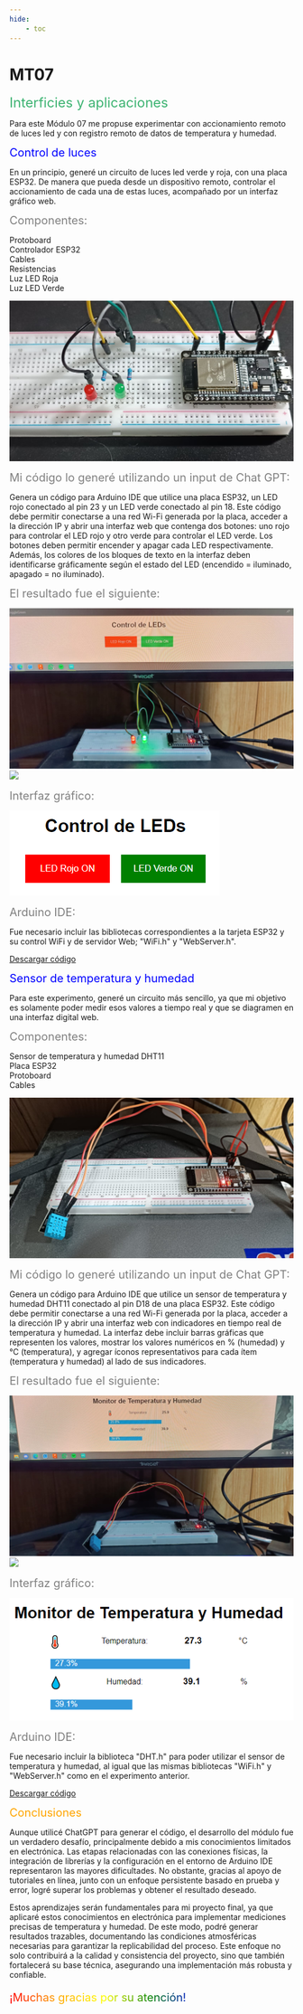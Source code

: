 ```yaml
---
hide:
    - toc
---
```


# MT07

<span style="font-size: 24px ; color: mediumseagreen">Interficies y aplicaciones</span>

Para este Módulo 07 me propuse experimentar con accionamiento remoto de luces led y con registro remoto de datos de temperatura y humedad.

<span style="font-size: 20px ; color: blue">Control de luces</span>

En un principio, generé un circuito de luces led verde y roja, con una placa ESP32. De manera que pueda desde un dispositivo remoto, controlar el accionamiento de cada una de estas luces, acompañado por un interfaz gráfico web.

<span style="font-size: 20px ; color: grey">Componentes:</span>

Protoboard<br>
Controlador ESP32<br>
Cables<br>
Resistencias<br>
Luz LED Roja<br>
Luz LED Verde<br>

![](../images/MT07R1/1.jpg)

<span style="font-size: 20px ; color: grey">Mi código lo generé utilizando un input de Chat GPT:</span>

Genera un código para Arduino IDE que utilice una placa ESP32, un LED rojo conectado al pin 23 y un LED verde conectado al pin 18. Este código debe permitir conectarse a una red Wi-Fi generada por la placa, acceder a la dirección IP y abrir una interfaz web que contenga dos botones: uno rojo para controlar el LED rojo y otro verde para controlar el LED verde. Los botones deben permitir encender y apagar cada LED respectivamente. Además, los colores de los bloques de texto en la interfaz deben identificarse gráficamente según el estado del LED (encendido = iluminado, apagado = no iluminado).

<span style="font-size: 20px ; color: grey">El resultado fue el siguiente:</span>

![](../images/MT07R1/3.jpg)
![](../images/MT07R1/lucesgif.gif)

<span style="font-size: 20px ; color: grey">Interfaz gráfico:</span>

![](../images/MT07R1/2.PNG)

<span style="font-size: 20px ; color: grey">Arduino IDE:</span>

Fue necesario incluir las bibliotecas correspondientes a la tarjeta ESP32 y su control WiFi y de servidor Web; "WiFi.h" y "WebServer.h".

[Descargar código](https://drive.google.com/drive/folders/1sVFwwyeKROdjmZI8Y29AMfRJg8tF652e?usp=sharing)

<span style="font-size: 20px ; color: blue">Sensor de temperatura y humedad</span>

Para este experimento, generé un circuito más sencillo, ya que mi objetivo es solamente poder medir esos valores a tiempo real y que se diagramen en una interfaz digital web.

<span style="font-size: 20px ; color: grey">Componentes:</span>

Sensor de temperatura y humedad DHT11<br>
Placa ESP32<br>
Protoboard<br>
Cables<br>

![](../images/MT07R1/4.jpg)

<span style="font-size: 20px ; color: grey">Mi código lo generé utilizando un input de Chat GPT:</span>

Genera un código para Arduino IDE que utilice un sensor de temperatura y humedad DHT11 conectado al pin D18 de una placa ESP32. Este código debe permitir conectarse a una red Wi-Fi generada por la placa, acceder a la dirección IP y abrir una interfaz web con indicadores en tiempo real de temperatura y humedad. La interfaz debe incluir barras gráficas que representen los valores, mostrar los valores numéricos en % (humedad) y °C (temperatura), y agregar íconos representativos para cada ítem (temperatura y humedad) al lado de sus indicadores.

<span style="font-size: 20px ; color: grey">El resultado fue el siguiente:</span>

![](../images/MT07R1/5.jpg)
![](../images/MT07R1/sensorgif.gif)

<span style="font-size: 20px ; color: grey">Interfaz gráfico:</span>

![](../images/MT07R1/6.PNG)

<span style="font-size: 20px ; color: grey">Arduino IDE:</span>

Fue necesario incluir la biblioteca "DHT.h" para poder utilizar el sensor de temperatura y humedad, al igual que las mismas bibliotecas "WiFi.h" y "WebServer.h" como en el experimento anterior.

[Descargar código](https://drive.google.com/drive/folders/12vhpkKBYXDuB0vV58A4Q_0Lp6zvbIg3f?usp=sharing)

<span style="font-size: 20px ; color: orange">Conclusiones</span>

Aunque utilicé ChatGPT para generar el código, el desarrollo del módulo fue un verdadero desafío, principalmente debido a mis conocimientos limitados en electrónica. Las etapas relacionadas con las conexiones físicas, la integración de librerías y la configuración en el entorno de Arduino IDE representaron las mayores dificultades. No obstante, gracias al apoyo de tutoriales en línea, junto con un enfoque persistente basado en prueba y error, logré superar los problemas y obtener el resultado deseado.

Estos aprendizajes serán fundamentales para mi proyecto final, ya que aplicaré estos conocimientos en electrónica para implementar mediciones precisas de temperatura y humedad. De este modo, podré generar resultados trazables, documentando las condiciones atmosféricas necesarias para garantizar la replicabilidad del proceso. Este enfoque no solo contribuirá a la calidad y consistencia del proyecto, sino que también fortalecerá su base técnica, asegurando una implementación más robusta y confiable.

<p style="font-size: 20px"; class="rainbow">¡Muchas gracias por su atención!</p>

<meta charset="UTF-8">
    <meta name="viewport" content="width=device-width, initial-scale=1.0">
    <title>Texto Arcoíris</title>
    <style>
        .rainbow {
            background: linear-gradient(to right, red, orange, yellow, green, blue, indigo, violet);
            color: transparent;
            background-clip: text;
        }
    </style>